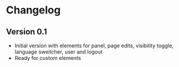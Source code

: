 # Changelog

## Version 0.1
- Initial version with elements for panel, page edits, visibility toggle, language sweitcher, user and logout
- Ready for custom elements
